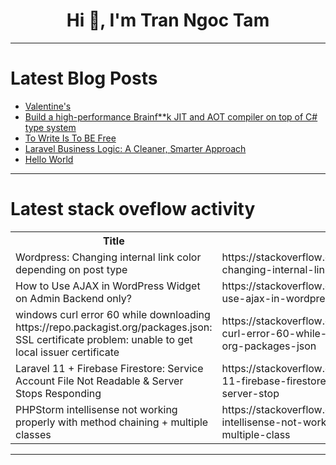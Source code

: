 <h1 align="center">Hi 👋, I'm Tran Ngoc Tam</h1>

---

# Latest Blog Posts 
<!-- BLOG-POST-LIST:START -->
- [Valentine&#39;s](https://dev.to/preetha_vaishnavi_2b82358/valentines-2cj1)
- [Build a high-performance Brainf**k JIT and AOT compiler on top of C# type system](https://dev.to/hez2010/build-a-high-performance-brainfk-jit-and-aot-compiler-on-top-of-c-type-system-42i7)
- [To Write Is To BE Free](https://dev.to/thejoernal/to-write-is-to-be-free-22kp)
- [Laravel Business Logic: A Cleaner, Smarter Approach](https://dev.to/raheelshan/laravel-business-logic-a-cleaner-smarter-approach-4793)
- [Hello World](https://dev.to/preetha_vaishnavi_2b82358/hello-world-45nn)
<!-- BLOG-POST-LIST:END -->

---

# Latest stack oveflow activity
<table>
  <tr><th>Title</th><th>Link</th></tr>
  <!-- STACKOVERFLOW:START --><tr><td>Wordpress: Changing internal link color depending on post type</td><td>https://stackoverflow.com/questions/79441937/wordpress-changing-internal-link-color-depending-on-post-type</td></tr><tr><td>How to Use AJAX in WordPress Widget on Admin Backend only?</td><td>https://stackoverflow.com/questions/79441829/how-to-use-ajax-in-wordpress-widget-on-admin-backend-only</td></tr><tr><td>windows curl error 60 while downloading https://repo.packagist.org/packages.json: SSL certificate problem: unable to get local issuer certificate</td><td>https://stackoverflow.com/questions/79441819/windows-curl-error-60-while-downloading-https-repo-packagist-org-packages-json</td></tr><tr><td>Laravel 11 + Firebase Firestore: Service Account File Not Readable &amp; Server Stops Responding</td><td>https://stackoverflow.com/questions/79441818/laravel-11-firebase-firestore-service-account-file-not-readable-server-stop</td></tr><tr><td>PHPStorm intellisense not working properly with method chaining + multiple classes</td><td>https://stackoverflow.com/questions/79441812/phpstorm-intellisense-not-working-properly-with-method-chaining-multiple-class</td></tr><!-- STACKOVERFLOW:END -->
</table>

---


